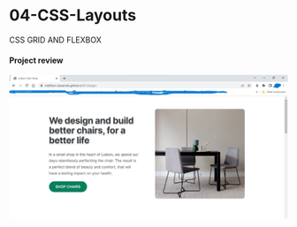 # 04-CSS-Layouts

CSS GRID AND FLEXBOX


#### Project review
[![The Basic Language of The Web](https://github.com/Matthew-Oduamafu/05-Design/blob/master/design.png?raw=true)](https://matthew-oduamafu.github.io/04-CSS-Layouts/)
